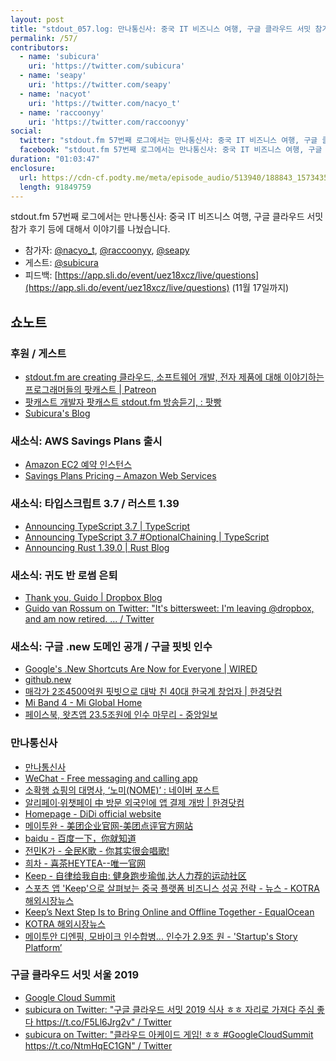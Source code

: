 ```yaml
---
layout: post
title: "stdout_057.log: 만나통신사: 중국 IT 비즈니스 여행, 구글 클라우드 서밋 참가 후기"
permalink: /57/
contributors:
  - name: 'subicura'
    uri: 'https://twitter.com/subicura'
  - name: 'seapy'
    uri: 'https://twitter.com/seapy'
  - name: 'nacyot'
    uri: 'https://twitter.com/nacyo_t'
  - name: 'raccoonyy'
    uri: 'https://twitter.com/raccoonyy'
social:
  twitter: "stdout.fm 57번째 로그에서는 만나통신사: 중국 IT 비즈니스 여행, 구글 클라우드 서밋 참가 후기 등에 대해서 이야기를 나눴습니다."
  facebook: "stdout.fm 57번째 로그에서는 만나통신사: 중국 IT 비즈니스 여행, 구글 클라우드 서밋 참가 후기 등에 대해서 이야기를 나눴습니다."
duration: "01:03:47"
enclosure:
  url: https://cdn-cf.podty.me/meta/episode_audio/513940/188843_1573435531430.mp3
  length: 91849759
---
```


stdout.fm 57번째 로그에서는 만나통신사: 중국 IT 비즈니스 여행, 구글 클라우드 서밋 참가 후기 등에 대해서 이야기를 나눴습니다.

* 참가자: [@nacyo_t][nac], [@raccoonyy][rac], [@seapy][seapy]
* 게스트: [@subicura][sub]
* 피드백: [https://app.sli.do/event/uez18xcz/live/questions](https://app.sli.do/event/uez18xcz/live/questions) (11월 17일까지)

[sub]: https://twitter.com/subicura
[nac]: https://twitter.com/nacyo_t
[rac]: https://twitter.com/raccoonyy
[seapy]: https://twitter.com/seapy

## 쇼노트

### 후원 / 게스트
* [stdout.fm are creating 클라우드, 소프트웨어 개발, 전자 제품에 대해 이야기하는 프로그래머들의 팟캐스트 \| Patreon](https://www.patreon.com/stdoutfm)
* [팟캐스트 개발자 팟캐스트 stdout.fm 방송듣기, : 팟빵](http://www.podbbang.com/ch/1768796)
* [Subicura's Blog](https://subicura.com/)

### 새소식: AWS Savings Plans 출시
* [Amazon EC2 예약 인스턴스](https://aws.amazon.com/ko/ec2/pricing/reserved-instances/)
* [Savings Plans Pricing – Amazon Web Services](https://aws.amazon.com/ko/savingsplans/pricing/)

### 새소식: 타입스크립트 3.7 / 러스트 1.39
* [Announcing TypeScript 3.7 \| TypeScript](https://devblogs.microsoft.com/typescript/announcing-typescript-3-7/)
* [Announcing TypeScript 3.7 #OptionalChaining \| TypeScript](https://devblogs.microsoft.com/typescript/announcing-typescript-3-7/#optional-chaining)
* [Announcing Rust 1.39.0 \| Rust Blog](https://blog.rust-lang.org/2019/11/07/Rust-1.39.0.html)

### 새소식: 귀도 반 로썸 은퇴
* [Thank you, Guido \| Dropbox Blog](https://blog.dropbox.com/topics/company/thank-you--guido)
* [Guido van Rossum on Twitter: "It's bittersweet: I'm leaving @dropbox, and am now retired. ... / Twitter](https://twitter.com/gvanrossum/status/1189546865114529792)

### 새소식: 구글 .new 도메인 공개 / 구글 핏빗 인수
* [Google's .New Shortcuts Are Now for Everyone \| WIRED](https://www.wired.com/story/google-new-shortcuts-are-now-for-everyone/)
* [github.new](https://github.new)
* [매각가 2조4500억원 핏빗으로 대박 친 40대 한국계 창업자 \| 한경닷컴](https://www.hankyung.com/international/article/2019110308591)
* [Mi Band 4 - Mi Global Home](https://www.mi.com/global/mi-smart-band-4)
* [페이스북, 왓츠앱 23.5조원에 인수 마무리 - 중앙일보](https://news.joins.com/article/16046631)

### 만나통신사
* [만나통신사](https://mannachina.modoo.at/)
* [WeChat - Free messaging and calling app](https://www.wechat.com/ko)
* [소확행 쇼핑의 대명사, ‘노미(NOME)’ : 네이버 포스트](https://post.naver.com/viewer/postView.nhn?volumeNo=18382898&memberNo=32660183)
* [알리페이·위챗페이 中 방문 외국인에 앱 결제 개방 \| 한경닷컴](https://www.hankyung.com/economy/article/201911069275Y)
* [Homepage - DiDi official website](https://www.didiglobal.com/)
* [메이투완 - 美团企业官网-美团点评官方网站](https://about.meituan.com/home)
* [baidu - 百度一下，你就知道](https://www.baidu.com/)
* [전민K가 - 全民K歌 - 你其实很会唱歌!](https://kg.qq.com/)
* [희차 - 喜茶HEYTEA--唯一官网](https://www.heytea.com/)
* [Keep - 自律给我自由: 健身跑步瑜伽,达人力荐的运动社区](https://www.gotokeep.com/)
* [스포츠 앱 'Keep'으로 살펴보는 중국 플랫폼 비즈니스 성공 전략 - 뉴스 - KOTRA 해외시장뉴스](http://news.kotra.or.kr/user/globalAllBbs/kotranews/album/2/globalBbsDataAllView.do?dataIdx=175765)
* [Keep’s Next Step Is to Bring Online and Offline Together - EqualOcean](https://equalocean.com/internet/20190114-keeps-next-step-is-to-bring-online-and-offline-together)
* [KOTRA 해외시장뉴스](http://news.kotra.or.kr/kotranews/index.do)
* [메이투안 디엔핑, 모바이크 인수합병... 인수가 2.9조 원 - 'Startup's Story Platform’](https://platum.kr/archives/98267)

### 구글 클라우드 서밋 서울 2019
* [Google Cloud Summit](https://inthecloud.withgoogle.com/summit-sel-19/home.html?summit=globalpage)
* [subicura on Twitter: "구글 클라우드 서밋 2019 식사 ㅎㅎ 자리로 가져다 주심 좋다 https://t.co/F5Ll6Jrg2v" / Twitter](https://twitter.com/subicura/status/1191923255302447104)
* [subicura on Twitter: "클라우드 아케이드 게임! ㅎㅎ #GoogleCloudSummit https://t.co/NtmHqEC1GN" / Twitter](https://twitter.com/subicura/status/1191973240039759872)
